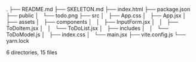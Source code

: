 .
├── README.md
├── SKELETON.md
├── index.html
├── package.json
├── public
│   └── todo.png
├── src
│   ├── App.css
│   ├── App.jsx
│   ├── assets
│   ├── components
│   │   ├── InputForm.jsx
│   │   ├── ToDoItem.jsx
│   │   └── ToDoList.jsx
│   ├── includes
│   │   └── ToDoModel.js
│   ├── index.css
│   └── main.jsx
├── vite.config.js
└── yarn.lock

6 directories, 15 files
